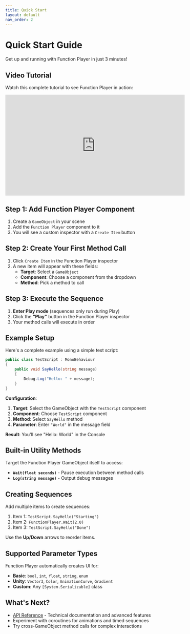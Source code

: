 ```yaml
---
title: Quick Start
layout: default
nav_order: 2
---
```


# Quick Start Guide

Get up and running with Function Player in just 3 minutes!

## Video Tutorial

Watch this complete tutorial to see Function Player in action:

<iframe width="560" height="315" src="https://www.youtube.com/embed/lQm3VVnPc0w" title="Function Player Tutorial" frameborder="0" allow="accelerometer; autoplay; clipboard-write; encrypted-media; gyroscope; picture-in-picture; web-share" allowfullscreen></iframe>

## Step 1: Add Function Player Component

1. Create a `GameObject` in your scene
2. Add the `Function Player` component to it
3. You will see a custom inspector with a `Create Item` button

## Step 2: Create Your First Method Call

1. Click `Create Item` in the Function Player inspector
2. A new item will appear with these fields:
   - **Target**: Select a `GameObject`
   - **Component**: Choose a component from the dropdown
   - **Method**: Pick a method to call

## Step 3: Execute the Sequence

1. **Enter Play mode** (sequences only run during Play)
2. Click the **"Play"** button in the Function Player inspector
3. Your method calls will execute in order

## Example Setup

Here's a complete example using a simple test script:

```csharp
public class TestScript : MonoBehaviour
{
    public void SayHello(string message)
    {
        Debug.Log("Hello: " + message);
    }
}
```

**Configuration**:
1. **Target**: Select the GameObject with the `TestScript` component
2. **Component**: Choose `TestScript` component 
3. **Method**: Select `SayHello` method
4. **Parameter**: Enter `"World"` in the message field

**Result**: You'll see "Hello: World" in the Console

## Built-in Utility Methods

Target the Function Player GameObject itself to access:

- **`Wait(float seconds)`** - Pause execution between method calls
- **`Log(string message)`** - Output debug messages

## Creating Sequences

Add multiple items to create sequences:

1. Item 1: `TestScript.SayHello("Starting")`
2. Item 2: `FunctionPlayer.Wait(2.0)`  
3. Item 3: `TestScript.SayHello("Done")`

Use the **Up/Down** arrows to reorder items.

## Supported Parameter Types

Function Player automatically creates UI for:

- **Basic**: `bool`, `int`, `float`, `string`, `enum`
- **Unity**: `Vector3`, `Color`, `AnimationCurve`, `Gradient`
- **Custom**: Any `[System.Serializable]` class

## What's Next?

- [API Reference](docs/api.md) - Technical documentation and advanced features
- Experiment with coroutines for animations and timed sequences
- Try cross-GameObject method calls for complex interactions

